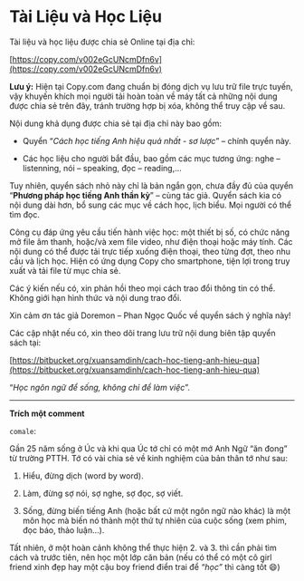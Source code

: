 Tài Liệu và Học Liệu
====================

Tài liệu và học liệu được chia sẻ Online tại địa chỉ:

[https://copy.com/v002eGcUNcmDfn6v](https://copy.com/v002eGcUNcmDfn6v)

**Lưu ý:** Hiện tại Copy.com đang chuẩn bị đóng dịch vụ lưu trữ file trực tuyến,
vậy khuyến khích mọi người tải hoàn toàn về máy tất cả những nội dung được chia
sẻ trên đây, tránh trường hợp bị xóa, không thể truy cập về sau.

Nội dung khả dụng được chia sẻ tại địa chỉ này bao gồm:

-   Quyển “*Cách học tiếng Anh hiệu quả nhất - sơ lược*” – chính quyển này.

-   Các học liệu cho người bắt đầu, bao gồm các mục tương ứng: nghe –
    listenning, nói – speaking, đọc – reading,…

Tuy nhiên, quyển sách nhỏ này chỉ là bản ngắn gọn, chưa đầy đủ của quyển
“**Phương pháp học tiếng Anh thần kỳ**” – cùng tác giả. Quyển sách kia có nội
dung dài hơn, bổ sung các mục về cách học, lịch biểu. Mọi người có thể tìm đọc.

Công cụ đáp ứng yêu cầu tiến hành việc học: một thiết bị số, có chức năng mở
file âm thanh, hoặc/và xem file video, như điện thoại hoặc máy tính. Các nội
dung có thể được tải trực tiếp xuống điện thoại, theo từng đợt, theo nhu cầu và
lịch học. Hiện có ứng dụng Copy cho smartphone, tiện lợi trong truy xuất và tải
file từ mục chia sẻ.

Các ý kiến nếu có, xin phản hồi theo mọi cách trao đổi thông tin có thể. Không
giới hạn hình thức và nội dung trao đổi.

Xin cảm ơn tác giả Doremon – Phan Ngọc Quốc về quyển sách ý nghĩa này!

Các cập nhật nếu có, xin theo dõi trang lưu trữ nội dung biên tập quyển sách tại:

[https://bitbucket.org/xuansamdinh/cach-hoc-tieng-anh-hieu-qua](https://bitbucket.org/xuansamdinh/cach-hoc-tieng-anh-hieu-qua)

“*Học ngôn ngữ để sống, không chỉ để làm việc*”.

- - -

**Trích một comment**

`comale`:

Gần 25 năm sống ở Úc và khi qua Úc tớ chỉ có một mớ Anh Ngữ “ăn đong” từ trường
PTTH. Tớ có vài chia sẻ về kinh nghiệm của bản thân tớ như sau:

1. Hiểu, đừng dịch (word by word).

2. Làm, đừng sợ nói, sợ nghe, sợ đọc, sợ viết.

3. Sống, đừng biến tiếng Anh (hoặc bất cứ một ngôn ngữ nào khác) là một môn học mà biến nó thành một thứ tự nhiên của cuộc sống (xem phim, đọc báo, thảo luận...).

Tất nhiên, ở một hoàn cảnh không thể thực hiện 2. và 3. thì cần phải tìm cách
và trước tiên, nên học một lớp căn bản (nếu có thể có một cô girl friend xinh
đẹp hay một cậu boy friend điển trai để *“học”* thì càng tốt :smile:)
